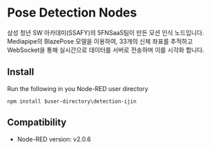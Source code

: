 # Pose Detection Nodes

삼성 청년 SW 아카데미(SSAFY)의 5FNSaaS팀이 만든 모션 인식 노드입니다. Mediapipe의 BlazePose 모델을 이용하여, 33개의 신체 좌표를 추적하고 WebSocket을 통해 실시간으로 데이터를 서버로 전송하며 이를 시각화 합니다.

## Install

Run the following in you Node-RED user directory

    npm install $user-directory\detection-ijin

## Compatibility

- Node-RED version: v2.0.6
